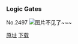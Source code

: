 ### Logic Gates
No.2497
![图片不见了~~~](https://imgs.xkcd.com/comics/logic_gates.png)

[原址](https://xkcd.com//2497) [下载](https://imgs.xkcd.com/comics/logic_gates.png)

